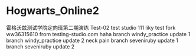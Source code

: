 # Hogwarts_Online2

霍格沃兹测试学院定向班第二期演练
Test-02
test studio
111
liky test fork
ww36315610
from testing-studio.com
haha
branch windy_practice update 1
branch windy_practice update 2
neck pain
branch seveniruby update 1
branch seveniruby update 2
